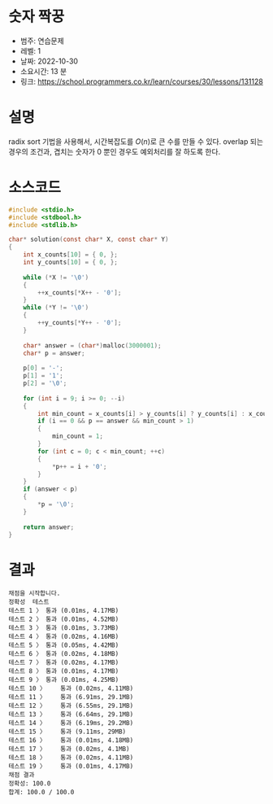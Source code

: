 # 숫자 짝꿍
* 범주: 연습문제
* 레벨: 1
* 날짜: 2022-10-30
* 소요시간: 13 분
* 링크: https://school.programmers.co.kr/learn/courses/30/lessons/131128

# 설명
radix sort 기법을 사용해서, 시간복잡도를 $O(n)$로 큰 수를 만들 수 있다.
overlap 되는 경우의 조건과, 겹치는 숫자가 0 뿐인 경우도 예외처리를 잘 하도록 한다.

# 소스코드
```c
#include <stdio.h>
#include <stdbool.h>
#include <stdlib.h>

char* solution(const char* X, const char* Y)
{
    int x_counts[10] = { 0, };
    int y_counts[10] = { 0, };
    
    while (*X != '\0')
    {
        ++x_counts[*X++ - '0'];
    }
    while (*Y != '\0')
    {
        ++y_counts[*Y++ - '0'];
    }
    
    char* answer = (char*)malloc(3000001);
    char* p = answer;
    
    p[0] = '-';
    p[1] = '1';
    p[2] = '\0';
    
    for (int i = 9; i >= 0; --i)
    {
        int min_count = x_counts[i] > y_counts[i] ? y_counts[i] : x_counts[i];
        if (i == 0 && p == answer && min_count > 1)
        {
            min_count = 1;
        }
        for (int c = 0; c < min_count; ++c)
        {
            *p++ = i + '0';
        }
    }
    if (answer < p)
    {
        *p = '\0';
    }
    
    return answer;
}
```

# 결과
```
채점을 시작합니다.
정확성  테스트
테스트 1 〉	통과 (0.01ms, 4.17MB)
테스트 2 〉	통과 (0.01ms, 4.52MB)
테스트 3 〉	통과 (0.01ms, 3.73MB)
테스트 4 〉	통과 (0.02ms, 4.16MB)
테스트 5 〉	통과 (0.05ms, 4.42MB)
테스트 6 〉	통과 (0.02ms, 4.18MB)
테스트 7 〉	통과 (0.02ms, 4.17MB)
테스트 8 〉	통과 (0.01ms, 4.17MB)
테스트 9 〉	통과 (0.01ms, 4.25MB)
테스트 10 〉	통과 (0.02ms, 4.11MB)
테스트 11 〉	통과 (6.91ms, 29.1MB)
테스트 12 〉	통과 (6.55ms, 29.1MB)
테스트 13 〉	통과 (6.64ms, 29.1MB)
테스트 14 〉	통과 (6.19ms, 29.2MB)
테스트 15 〉	통과 (9.11ms, 29MB)
테스트 16 〉	통과 (0.01ms, 4.18MB)
테스트 17 〉	통과 (0.02ms, 4.1MB)
테스트 18 〉	통과 (0.02ms, 4.11MB)
테스트 19 〉	통과 (0.01ms, 4.17MB)
채점 결과
정확성: 100.0
합계: 100.0 / 100.0
```